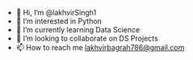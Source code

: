 - 👋 Hi, I’m @lakhvirSingh1
- 👀 I’m interested in Python
- 🌱 I’m currently learning Data Science  
- 💞️ I’m looking to collaborate on DS Projects
- 📫 How to reach me lakhvirbagrah786@gmail.com

<!---
lakhvirSingh1/lakhvirSingh1 is a ✨ special ✨ repository because its `README.md` (this file) appears on your GitHub profile.
You can click the Preview link to take a look at your changes.
--->
